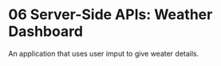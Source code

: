 # 06 Server-Side APIs: Weather Dashboard

An application that uses user imput to give weater details.
